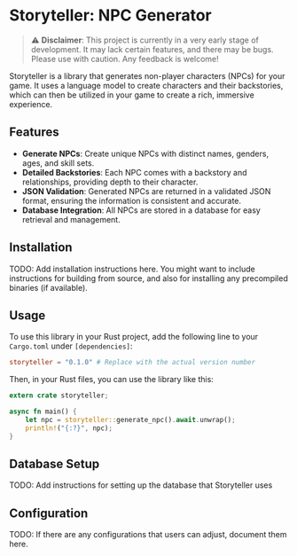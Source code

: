 # Storyteller: NPC Generator

> :warning: **Disclaimer**: This project is currently in a very early stage of development. It may lack certain features, and there may be bugs. Please use with caution. Any feedback is welcome!


Storyteller is a library that generates non-player characters (NPCs) for your game. It uses a language model to create characters and their backstories, which can then be utilized in your game to create a rich, immersive experience.

## Features

- **Generate NPCs**: Create unique NPCs with distinct names, genders, ages, and skill sets.
- **Detailed Backstories**: Each NPC comes with a backstory and relationships, providing depth to their character.
- **JSON Validation**: Generated NPCs are returned in a validated JSON format, ensuring the information is consistent and accurate.
- **Database Integration**: All NPCs are stored in a database for easy retrieval and management.

## Installation

TODO: Add installation instructions here. You might want to include instructions for building from source, and also for installing any precompiled binaries (if available).

## Usage

To use this library in your Rust project, add the following line to your `Cargo.toml` under `[dependencies]`:

```toml
storyteller = "0.1.0" # Replace with the actual version number
```

Then, in your Rust files, you can use the library like this:

```rust
extern crate storyteller;

async fn main() {
    let npc = storyteller::generate_npc().await.unwrap();
    println!("{:?}", npc);
}
```

## Database Setup

TODO: Add instructions for setting up the database that Storyteller uses

## Configuration

TODO: If there are any configurations that users can adjust, document them here.

